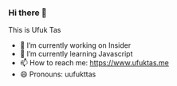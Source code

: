 ### Hi there 👋

<!-- **uufukttas/uufukttas** is a ✨ _special_ ✨ repository because its `README.md` (this file) appears on your GitHub profile. -->

This is Ufuk Tas
- 🔭 I’m currently working on Insider
- 🌱 I’m currently learning Javascript
- 📫 How to reach me: https://www.ufuktas.me
- 😄 Pronouns: uufukttas
